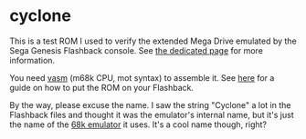 # cyclone

This is a test ROM I used to verify the extended Mega Drive emulated by the Sega Genesis Flashback console. See [the dedicated page](https://karmic128.neocities.org/sgflashback) for more information.

You need [vasm](http://sun.hasenbraten.de/vasm) (m68k CPU, mot syntax) to assemble it. See [here](https://www.instructables.com/Adding-Games-to-Atgames-Genesis-Flashback-HD) for a guide on how to put the ROM on your Flashback.

By the way, please excuse the name. I saw the string "Cyclone" a lot in the Flashback files and thought it was the emulator's internal name, but it's just the name of the [68k emulator](https://notaz.gp2x.de/cyclone.php) it uses. It's a cool name though, right?